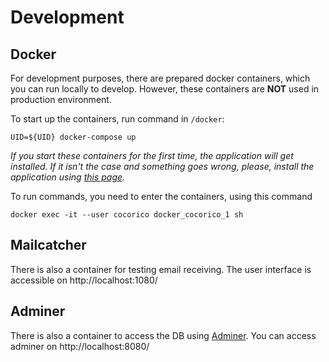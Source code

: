 # Development

## Docker

For development purposes, there are prepared docker containers, which you can run locally to develop. 
However, these containers are **NOT** used in production environment.

To start up the containers, run command in `/docker`:
  
    UID=${UID} docker-compose up

_If you start these containers for the first time, the application will get installed. 
If it isn't the case and something goes wrong, please, install the application using [this page](installation-application.md)._

To run commands, you need to enter the containers, using this command

    docker exec -it --user cocorico docker_cocorico_1 sh

## Mailcatcher

There is also a container for testing email receiving. The user interface is accessible on http://localhost:1080/

## Adminer

There is also a container to access the DB using [Adminer](https://www.adminer.org/en/). You can access adminer on http://localhost:8080/
    
        
    
